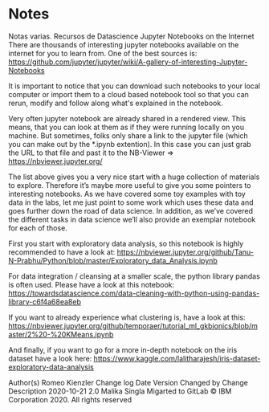 # Notes
Notas varias. Recursos de Datascience
Jupyter Notebooks on the Internet
There are thousands of interesting jupyter notebooks available on the internet for you to learn from. One of the best sources is: https://github.com/jupyter/jupyter/wiki/A-gallery-of-interesting-Jupyter-Notebooks

It is important to notice that you can download such notebooks to your local computer or import them to a cloud based notebook tool so that you can rerun, modify and follow along what's explained in the notebook.

Very often jupyter notebook are already shared in a rendered view. This means, that you can look at them as if they were running locally on you machine. But sometimes, folks only share a link to the jupyter file (which you can make out by the *.ipynb extention). In this case you can just grab the URL to that file and past it to the NB-Viewer => https://nbviewer.jupyter.org/

The list above gives you a very nice start with a huge collection of materials to explore. Therefore it’s maybe more useful to give you some pointers to interesting notebooks. As we have covered some toy examples with toy data in the labs, let me just point to some work which uses these data and goes further down the road of data science. In addition, as we’ve covered the different tasks in data science we’ll also provide an exemplar notebook for each of those.

First you start with exploratory data analysis, so this notebook is highly recommended to have a look at: https://nbviewer.jupyter.org/github/Tanu-N-Prabhu/Python/blob/master/Exploratory_data_Analysis.ipynb

For data integration / cleansing at a smaller scale, the python library pandas is often used. Please have a look at this notebook: https://towardsdatascience.com/data-cleaning-with-python-using-pandas-library-c6f4a68ea8eb

If you want to already experience what clustering is, have a look at this: https://nbviewer.jupyter.org/github/temporaer/tutorial_ml_gkbionics/blob/master/2%20-%20KMeans.ipynb

And finally, if you want to go for a more in-depth notebook on the iris dataset have a look here: https://www.kaggle.com/lalitharajesh/iris-dataset-exploratory-data-analysis

Author(s)
Romeo Kienzler
Change log
Date	Version	Changed by	Change Description
2020-10-21	2.0	Malika Singla	Migarted to GitLab
© IBM Corporation 2020. All rights reserved
